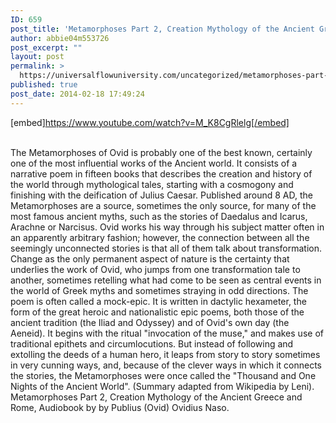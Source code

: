 ```yaml
---
ID: 659
post_title: 'Metamorphoses Part 2, Creation Mythology of the Ancient Greece and Rome,  #UfU'
author: abbie04m553726
post_excerpt: ""
layout: post
permalink: >
  https://universalflowuniversity.com/uncategorized/metamorphoses-part-2-creation-mythology-of-the-ancient-greece-and-rome-ufu/
published: true
post_date: 2014-02-18 17:49:24
---
```

[embed]https://www.youtube.com/watch?v=M_K8CgRlelg[/embed]</br></br>
<p>The Metamorphoses of Ovid is probably one of the best known, certainly one of the most influential works of the Ancient world. It consists of a narrative poem in fifteen books that describes the creation and history of the world through mythological tales, starting with a cosmogony and finishing with the deification of Julius Caesar. Published around 8 AD, the Metamorphoses are a source, sometimes the only source, for many of the most famous ancient myths, such as the stories of Daedalus and Icarus, Arachne or Narcisus. 
Ovid works his way through his subject matter often in an apparently arbitrary fashion; however, the connection between all the seemingly unconnected stories is that all of them talk about transformation. Change as the only permanent aspect of nature is the certainty that underlies the work of Ovid, who jumps from one transformation tale to another, sometimes retelling what had come to be seen as central events in the world of Greek myths and sometimes straying in odd directions. The poem is often called a mock-epic. It is written in dactylic hexameter, the form of the great heroic and nationalistic epic poems, both those of the ancient tradition (the Iliad and Odyssey) and of Ovid's own day (the Aeneid). It begins with the ritual "invocation of the muse," and makes use of traditional epithets and circumlocutions. But instead of following and extolling the deeds of a human hero, it leaps from story to story sometimes in very cunning ways, and, because of the clever ways in which it connects the stories, the Metamorphoses were once called the "Thousand and One Nights of the Ancient World". (Summary adapted from Wikipedia by Leni).
Metamorphoses Part 2, Creation Mythology of the Ancient Greece and Rome, Audiobook by by Publius (Ovid) Ovidius Naso.</p>